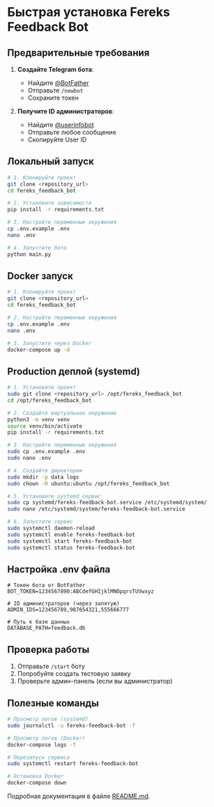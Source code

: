 # Быстрая установка Fereks Feedback Bot

## Предварительные требования

1. **Создайте Telegram бота**:
   - Найдите [@BotFather](https://t.me/BotFather)
   - Отправьте `/newbot`
   - Сохраните токен

2. **Получите ID администраторов**:
   - Найдите [@userinfobot](https://t.me/userinfobot)
   - Отправьте любое сообщение
   - Скопируйте User ID

## Локальный запуск

```bash
# 1. Клонируйте проект
git clone <repository_url>
cd fereks_feedback_bot

# 2. Установите зависимости
pip install -r requirements.txt

# 3. Настройте переменные окружения
cp .env.example .env
nano .env

# 4. Запустите бота
python main.py
```

## Docker запуск

```bash
# 1. Клонируйте проект
git clone <repository_url>
cd fereks_feedback_bot

# 2. Настройте переменные окружения
cp .env.example .env
nano .env

# 3. Запустите через Docker
docker-compose up -d
```

## Production деплой (systemd)

```bash
# 1. Установите проект
sudo git clone <repository_url> /opt/fereks_feedback_bot
cd /opt/fereks_feedback_bot

# 2. Создайте виртуальное окружение
python3 -m venv venv
source venv/bin/activate
pip install -r requirements.txt

# 3. Настройте переменные окружения
sudo cp .env.example .env
sudo nano .env

# 4. Создайте директории
sudo mkdir -p data logs
sudo chown -R ubuntu:ubuntu /opt/fereks_feedback_bot

# 5. Установите systemd сервис
sudo cp systemd/fereks-feedback-bot.service /etc/systemd/system/
sudo nano /etc/systemd/system/fereks-feedback-bot.service

# 6. Запустите сервис
sudo systemctl daemon-reload
sudo systemctl enable fereks-feedback-bot
sudo systemctl start fereks-feedback-bot
sudo systemctl status fereks-feedback-bot
```

## Настройка .env файла

```env
# Токен бота от BotFather
BOT_TOKEN=1234567890:ABCdefGHIjklMNOpqrsTUVwxyz

# ID администраторов (через запятую)
ADMIN_IDS=123456789,987654321,555666777

# Путь к базе данных
DATABASE_PATH=feedback.db
```

## Проверка работы

1. Отправьте `/start` боту
2. Попробуйте создать тестовую заявку
3. Проверьте админ-панель (если вы администратор)

## Полезные команды

```bash
# Просмотр логов (systemd)
sudo journalctl -u fereks-feedback-bot -f

# Просмотр логов (Docker)
docker-compose logs -f

# Перезапуск сервиса
sudo systemctl restart fereks-feedback-bot

# Остановка Docker
docker-compose down
```

Подробная документация в файле [README.md](README.md).

